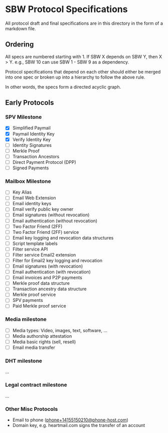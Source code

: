 SBW Protocol Specifications
===========================

All protocol draft and final specifications are in this directory in the form of
a markdown file.

Ordering
--------

All specs are numbered starting with 1. If SBW X depends on SBW Y, then X > Y.
e.g., SBW 10 can use SBW 1 - SBW 9 as a dependency.

Protocol specifications that depend on each other should either be merged into
one spec or broken up into a hierarchy to follow the above rule.

In other words, the specs form a directed acyclic graph.

Early Protocols
---------------

### SPV Milestone

* [x] Simplified Paymail
* [x] Paymail Identity Key
* [x] Verify Identity Key
* [ ] Identity Signatures
* [ ] Merkle Proof
* [ ] Transaction Ancestors
* [ ] Direct Payment Protocol (DPP)
* [ ] Signed Payments

### Mailbox Milestone

* [ ] Key Alias
* [ ] Email Web Extension
* [ ] Email identity keys
* [ ] Email verify public key owner
* [ ] Email signatures (without revocation)
* [ ] Email authentication (without revocation)
* [ ] Two Factor Friend (2FF)
* [ ] Two Factor Friend (2FF) service
* [ ] Email key logging and revocation data structures
* [ ] Script template labels
* [ ] Filter service API
* [ ] Filter service Email2 extension
* [ ] Filter for Email2 key logging and revocation
* [ ] Email signatures (with revocation)
* [ ] Email authentication (with revocation)
* [ ] Email invoices and P2P payments
* [ ] Merkle proof data structure
* [ ] Transaction ancestry data structure
* [ ] Merkle proof service
* [ ] SPV payments
* [ ] Paid Merkle proof service

### Media milestone

* [ ] Media types: Video, images, text, software, ...
* [ ] Media authorship attestation
* [ ] Media basic rights (sell, resell)
* [ ] Email media transfer

### DHT milestone

...

### Legal contract milestone

...

### Other Misc Protocols

* Email to phone (phone+14155150210@phone-host.com)
* Domain key, e.g. heartmail.com signs the transfer of an account